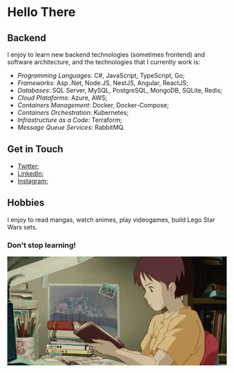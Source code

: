 # Hello There

## Backend
I enjoy to learn new backend technologies (sometimes frontend) and software architecture, and the technologies that I currently work is:
- *Programming Languages*: C#, JavaScript, TypeScript, Go;
- *Frameworks*: Asp .Net, Node.JS, NestJS, Angular, ReactJS;
- *Databases*: SQL Server, MySQL, PostgreSQL, MongoDB, SQLite, Redis;
- *Cloud Plataforms*: Azure, AWS;
- *Containers Management*: Docker, Docker-Compose;
- *Containers Orchestration*: Kubernetes;
- *Infrastructure as a Code*: Terraform;
- *Message Queue Services*: RabbitMQ.

## Get in Touch
- [Twitter](https://twitter.com/pedroo_csproj);
- [LinkedIn](https://www.linkedin.com/in/pedroo-csproj/);
- [Instagram](https://www.instagram.com/pedroo.csproj/);

## Hobbies
I enjoy to read mangas, watch animes, play videogames, build Lego Star Wars sets.

### Don't stop learning!
![buy Bitcoin](https://github.com/pedroo-csproj/pedroo-csproj/blob/master/assets/hobbie.png)

